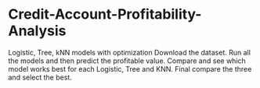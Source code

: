 # Credit-Account-Profitability-Analysis
Logistic, Tree, kNN models with optimization 
Download the dataset.
Run all the models and then predict the profitable value.
Compare and see which model works best for each Logistic, Tree and KNN.
Final compare the three and select the best. 
